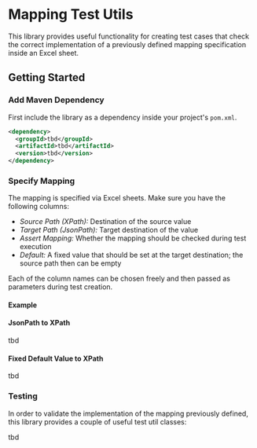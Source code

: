 # Mapping Test Utils

This library provides useful functionality for creating 
test cases that check the correct implementation of 
a previously defined mapping specification inside an Excel sheet.

## Getting Started

### Add Maven Dependency
First include the library as a dependency inside your project's ``pom.xml``.
```xml
<dependency>
  <groupId>tbd</groupId>
  <artifactId>tbd</artifactId>
  <version>tbd</version>
</dependency>
```

### Specify Mapping

The mapping is specified via Excel sheets. Make sure you have the following columns:
* *Source Path (XPath):* Destination of the source value
* *Target Path (JsonPath):* Target destination of the value
* *Assert Mapping:* Whether the mapping should be checked during test execution
* *Default:* A fixed value that should be set at the target destination; the source path then can be empty

Each of the column names can be chosen freely and then passed as parameters during test creation.

#### Example

#### JsonPath to XPath
tbd

#### Fixed Default Value to XPath 
tbd

### Testing

In order to validate the implementation of the mapping previously defined, this library provides 
a couple of useful test util classes:

tbd

